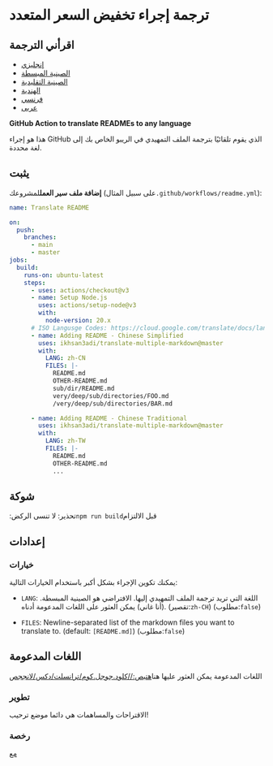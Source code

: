 # ترجمة إجراء تخفيض السعر المتعدد

## اقرأني الترجمة

-   [إنجليزي](README.md)
-   [الصينية المبسطة](README.zh-CN.md)
-   [الصينية التقليدية](README.zh-TW.md)
-   [الهندية](README.hi.md)
-   [فرنسي](README.fr.md)
-   [عربى](README.ar.md)

**GitHub Action to translate READMEs to any language**

هذا هو إجراء GitHub الذي يقوم تلقائيًا بترجمة الملف التمهيدي في الريبو الخاص بك إلى لغة محددة.

## يثبت

**إضافة ملف سير العمل**لمشروعك (على سبيل المثال`.github/workflows/readme.yml`):

```yaml
name: Translate README

on:
  push:
    branches:
      - main
      - master
jobs:
  build:
    runs-on: ubuntu-latest
    steps:
      - uses: actions/checkout@v3
      - name: Setup Node.js
        uses: actions/setup-node@v3
        with:
          node-version: 20.x
      # ISO Langusge Codes: https://cloud.google.com/translate/docs/languages
      - name: Adding README - Chinese Simplified
        uses: ikhsan3adi/translate-multiple-markdown@master
        with:
          LANG: zh-CN
          FILES: |-
            README.md
            OTHER-README.md
            sub/dir/README.md
            very/deep/sub/directories/FOO.md
            /very/deep/sub/directories/BAR.md

      - name: Adding README - Chinese Traditional
        uses: ikhsan3adi/translate-multiple-markdown@master
        with:
          LANG: zh-TW
          FILES: |-
            README.md
            OTHER-README.md
            ...
```

## شوكة

:تحذير: لا تنسى الركض`npm run build`قبل الالتزام

## إعدادات

### خيارات

يمكنك تكوين الإجراء بشكل أكبر باستخدام الخيارات التالية:

-   `LANG`: اللغة التي تريد ترجمة الملف التمهيدي إليها. الافتراضي هو الصينية المبسطة. (أنا غاني) يمكن العثور على اللغات المدعومة أدناه.
    (تقصير:`zh-CH`) (مطلوب:`false`)

-   `FILES`: Newline-separated list of the markdown files you want to translate to. (default: `[README.md]`) (مطلوب:`false`)

## اللغات المدعومة

اللغات المدعومة يمكن العثور عليها هنا[هتبص://كلود.جوجل.كوم/ترانسلت/دكس/لانججص](https://cloud.google.com/translate/docs/languages)

### تطوير

الاقتراحات والمساهمات هي دائما موضع ترحيب!

### رخصة

[مع](./LICENSE)
